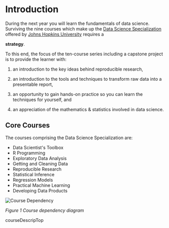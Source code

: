 # Introduction

During the next year you will learn the fundamentals of data science.
Surviving the nine courses which make up the [Data Science
Specialization][0001] offered by [Johns Hopkins University][jhu] requires a

**strategy**.

To this end, the focus of the ten-course series including a capstone project
is to provide the learner with:

1. an introduction to the key ideas behind reproducible research,
2. an introduction to the tools and techniques to transform raw
data into a presentable report,

4. an opportunity to gain hands-on practice so you can learn the
techniques for yourself, and

3. an appreciation of the mathematics & statistics involved in
data science.

## Core Courses

The courses comprising the Data Science Specialization are:

* Data Scientist's Toolbox
* R Programming
* Exploratory Data Analysis
* Getting and Cleaning Data
* Reproducible Research
* Statistical Inference
* Regression Models
* Practical Machine Learning
* Developing Data Products

![Course Dependency](dst_courses.png)

*Figure 1 Course dependency diagram*

[0001]: https://www.coursera.org/specialization/jhudatascience/1?utm_medium=

courseDescripTop

[jhu]: http://www.jhu.edu